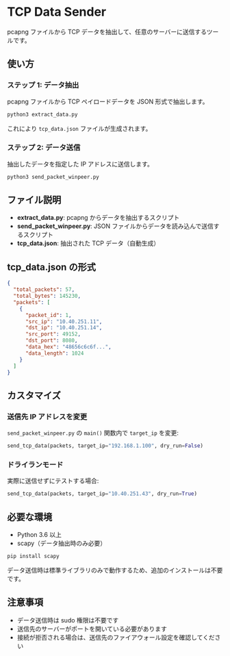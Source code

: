 # TCP Data Sender

pcapng ファイルから TCP データを抽出して、任意のサーバーに送信するツールです。

## 使い方

### ステップ 1: データ抽出

pcapng ファイルから TCP ペイロードデータを JSON 形式で抽出します。

```bash
python3 extract_data.py
```

これにより `tcp_data.json` ファイルが生成されます。

### ステップ 2: データ送信

抽出したデータを指定した IP アドレスに送信します。

```bash
python3 send_packet_winpeer.py
```

## ファイル説明

- **extract_data.py**: pcapng からデータを抽出するスクリプト
- **send_packet_winpeer.py**: JSON ファイルからデータを読み込んで送信するスクリプト
- **tcp_data.json**: 抽出された TCP データ（自動生成）

## tcp_data.json の形式

```json
{
  "total_packets": 57,
  "total_bytes": 145230,
  "packets": [
    {
      "packet_id": 1,
      "src_ip": "10.40.251.11",
      "dst_ip": "10.40.251.14",
      "src_port": 49152,
      "dst_port": 8080,
      "data_hex": "48656c6c6f...",
      "data_length": 1024
    }
  ]
}
```

## カスタマイズ

### 送信先 IP アドレスを変更

`send_packet_winpeer.py` の `main()` 関数内で `target_ip` を変更:

```python
send_tcp_data(packets, target_ip="192.168.1.100", dry_run=False)
```

### ドライランモード

実際に送信せずにテストする場合:

```python
send_tcp_data(packets, target_ip="10.40.251.43", dry_run=True)
```

## 必要な環境

- Python 3.6 以上
- scapy（データ抽出時のみ必要）

```bash
pip install scapy
```

データ送信時は標準ライブラリのみで動作するため、追加のインストールは不要です。

## 注意事項

- データ送信時は sudo 権限は不要です
- 送信先のサーバーがポートを開いている必要があります
- 接続が拒否される場合は、送信先のファイアウォール設定を確認してください
